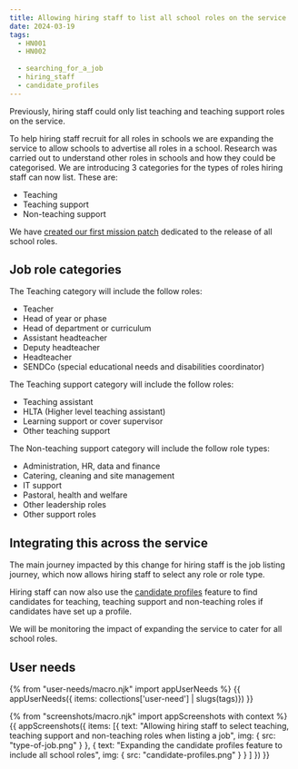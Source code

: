 ```yaml
---
title: Allowing hiring staff to list all school roles on the service
date: 2024-03-19
tags:
  - HN001
  - HN002
  
  - searching_for_a_job
  - hiring_staff
  - candidate_profiles
---
```


Previously, hiring staff could only list teaching and teaching support roles on the service.

To help hiring staff recruit for all roles in schools we are expanding the service to allow schools to advertise all roles in a school. Research was carried out to understand other roles in schools and how they could be categorised. We are introducing 3 categories for the types of roles hiring staff can now list. These are:

- Teaching 
- Teaching support
- Non-teaching support

We have [created our first mission patch](/mission-patches/) dedicated to the release of all school roles.

## Job role categories

The Teaching category will include the follow roles:

- Teacher
- Head of year or phase
- Head of department or curriculum
- Assistant headteacher
- Deputy headteacher
- Headteacher
- SENDCo (special educational needs and disabilities coordinator)

The Teaching support category will include the follow roles:

- Teaching assistant
- HLTA (Higher level teaching assistant)
- Learning support or cover supervisor
- Other teaching support

The Non-teaching support category will include the follow role types:

- Administration, HR, data and finance
- Catering, cleaning and site management
- IT support
- Pastoral, health and welfare
- Other leadership roles
- Other support roles

## Integrating this across the service

The main journey impacted by this change for hiring staff is the job listing journey, which now allows hiring staff to select any role or role type.

Hiring staff can now also use the  [candidate profiles](/categories/candidate_profiles) feature to find candidates for teaching, teaching support and non-teaching roles if candidates have set up a profile.

We will be monitoring the impact of expanding the service to cater for all school roles.

## User needs

{% from "user-needs/macro.njk" import appUserNeeds %}
{{ appUserNeeds({ items: collections['user-need'] | slugs(tags)}) }}

{% from "screenshots/macro.njk" import appScreenshots with context %}
{{ appScreenshots({
  items: [{
    text: "Allowing hiring staff to select teaching, teaching support and non-teaching roles when listing a job",
    img: { src: "type-of-job.png" }
  },
  {
    text: "Expanding the candidate profiles feature to include all school roles",
    img: { src: "candidate-profiles.png" }
  }
  ]
}) }}

